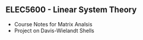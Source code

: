 ## ELEC5600 - Linear System Theory

- Course Notes for Matrix Analsis
- Project on Davis-Wielandt Shells
